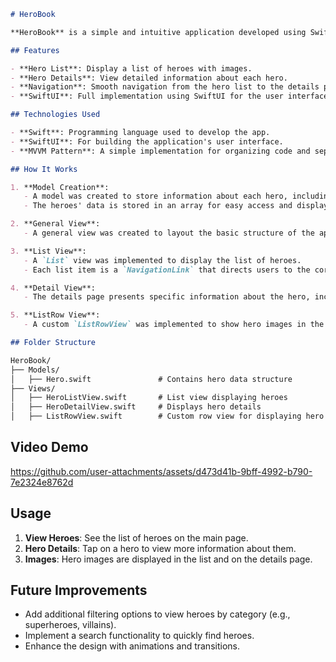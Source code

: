 ```markdown
# HeroBook

**HeroBook** is a simple and intuitive application developed using SwiftUI. The app allows users to view a list of heroes, with their images and related details, providing a smooth and interactive experience. The application demonstrates the use of SwiftUI for creating views, lists, and navigation, and serves as a great example of how to use SwiftUI's declarative syntax.

## Features

- **Hero List**: Display a list of heroes with images.
- **Hero Details**: View detailed information about each hero.
- **Navigation**: Smooth navigation from the hero list to the details page.
- **SwiftUI**: Full implementation using SwiftUI for the user interface.

## Technologies Used

- **Swift**: Programming language used to develop the app.
- **SwiftUI**: For building the application's user interface.
- **MVVM Pattern**: A simple implementation for organizing code and separating concerns.

## How It Works

1. **Model Creation**:  
   - A model was created to store information about each hero, including their name, image, and related details.
   - The heroes' data is stored in an array for easy access and display.

2. **General View**:  
   - A general view was created to layout the basic structure of the app, including a list of heroes and navigation to their details page.

3. **List View**:  
   - A `List` view was implemented to display the list of heroes. 
   - Each list item is a `NavigationLink` that directs users to the corresponding hero’s details page.

4. **Detail View**:  
   - The details page presents specific information about the hero, including their image and description.

5. **ListRow View**:  
   - A custom `ListRowView` was implemented to show hero images in the list, making the app visually appealing and interactive.

## Folder Structure

HeroBook/
├── Models/
│   ├── Hero.swift               # Contains hero data structure
├── Views/
│   ├── HeroListView.swift       # List view displaying heroes
│   ├── HeroDetailView.swift     # Displays hero details
│   ├── ListRowView.swift        # Custom row view for displaying hero images
```


## Video Demo  


https://github.com/user-attachments/assets/d473d41b-9bff-4992-b790-7e2324e8762d



## Usage

1. **View Heroes**: See the list of heroes on the main page.
2. **Hero Details**: Tap on a hero to view more information about them.
3. **Images**: Hero images are displayed in the list and on the details page.

## Future Improvements

- Add additional filtering options to view heroes by category (e.g., superheroes, villains).
- Implement a search functionality to quickly find heroes.
- Enhance the design with animations and transitions.
